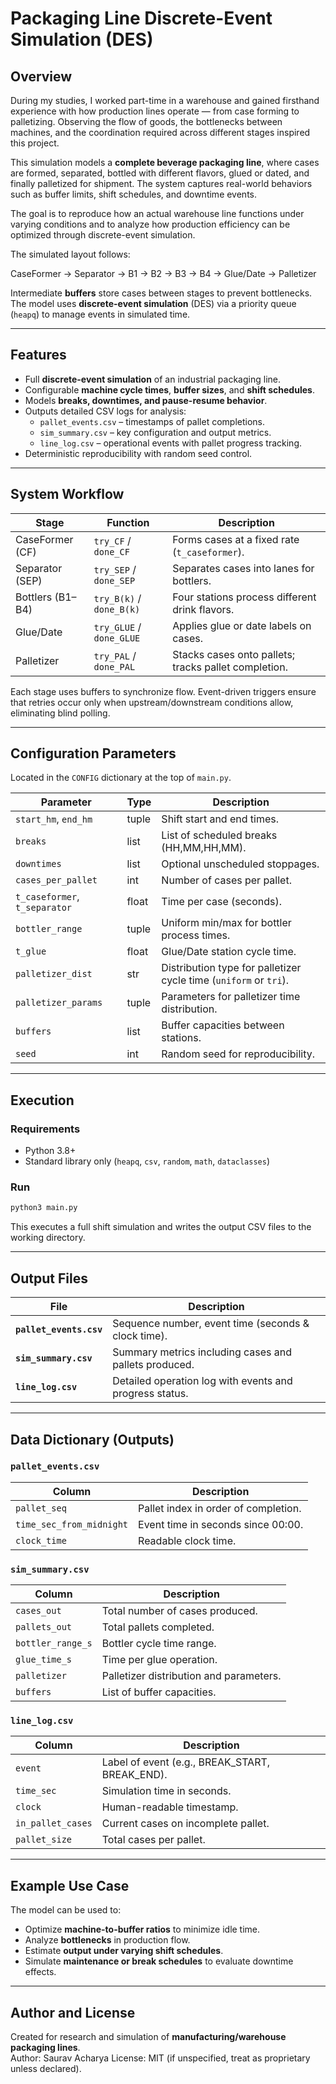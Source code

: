 # Packaging Line Discrete-Event Simulation (DES)

## Overview

During my studies, I worked part-time in a warehouse and gained firsthand experience with how production lines operate — from case forming to palletizing. Observing the flow of goods, the bottlenecks between machines, and the coordination required across different stages inspired this project.

This simulation models a **complete beverage packaging line**, where cases are formed, separated, bottled with different flavors, glued or dated, and finally palletized for shipment. The system captures real-world behaviors such as buffer limits, shift schedules, and downtime events.

The goal is to reproduce how an actual warehouse line functions under varying conditions and to analyze how production efficiency can be optimized through discrete-event simulation.

The simulated layout follows:

CaseFormer → Separator → B1 → B2 → B3 → B4 → Glue/Date → Palletizer

Intermediate **buffers** store cases between stages to prevent bottlenecks. The model uses **discrete-event simulation** (DES) via a priority queue (`heapq`) to manage events in simulated time.

---

## Features

- Full **discrete-event simulation** of an industrial packaging line.
- Configurable **machine cycle times**, **buffer sizes**, and **shift schedules**.
- Models **breaks, downtimes, and pause-resume behavior**.
- Outputs detailed CSV logs for analysis:
  - `pallet_events.csv` – timestamps of pallet completions.
  - `sim_summary.csv` – key configuration and output metrics.
  - `line_log.csv` – operational events with pallet progress tracking.
- Deterministic reproducibility with random seed control.

---

## System Workflow

| Stage            | Function                 | Description                                          |
| ---------------- | ------------------------ | ---------------------------------------------------- |
| CaseFormer (CF)  | `try_CF` / `done_CF`     | Forms cases at a fixed rate (`t_caseformer`).        |
| Separator (SEP)  | `try_SEP` / `done_SEP`   | Separates cases into lanes for bottlers.             |
| Bottlers (B1–B4) | `try_B(k)` / `done_B(k)` | Four stations process different drink flavors.       |
| Glue/Date        | `try_GLUE` / `done_GLUE` | Applies glue or date labels on cases.                |
| Palletizer       | `try_PAL` / `done_PAL`   | Stacks cases onto pallets; tracks pallet completion. |

Each stage uses buffers to synchronize flow. Event-driven triggers ensure that retries occur only when upstream/downstream conditions allow, eliminating blind polling.

---

## Configuration Parameters

Located in the `CONFIG` dictionary at the top of `main.py`.

| Parameter                     | Type  | Description                                                       |
| ----------------------------- | ----- | ----------------------------------------------------------------- |
| `start_hm`, `end_hm`          | tuple | Shift start and end times.                                        |
| `breaks`                      | list  | List of scheduled breaks (HH,MM,HH,MM).                           |
| `downtimes`                   | list  | Optional unscheduled stoppages.                                   |
| `cases_per_pallet`            | int   | Number of cases per pallet.                                       |
| `t_caseformer`, `t_separator` | float | Time per case (seconds).                                          |
| `bottler_range`               | tuple | Uniform min/max for bottler process times.                        |
| `t_glue`                      | float | Glue/Date station cycle time.                                     |
| `palletizer_dist`             | str   | Distribution type for palletizer cycle time (`uniform` or `tri`). |
| `palletizer_params`           | tuple | Parameters for palletizer time distribution.                      |
| `buffers`                     | list  | Buffer capacities between stations.                               |
| `seed`                        | int   | Random seed for reproducibility.                                  |

---

## Execution

### Requirements

- Python 3.8+
- Standard library only (`heapq`, `csv`, `random`, `math`, `dataclasses`)

### Run

```bash
python3 main.py
```

This executes a full shift simulation and writes the output CSV files to the working directory.

---

## Output Files

| File                    | Description                                             |
| ----------------------- | ------------------------------------------------------- |
| **`pallet_events.csv`** | Sequence number, event time (seconds & clock time).     |
| **`sim_summary.csv`**   | Summary metrics including cases and pallets produced.   |
| **`line_log.csv`**      | Detailed operation log with events and progress status. |

---

## Data Dictionary (Outputs)

### `pallet_events.csv`

| Column                   | Description                          |
| ------------------------ | ------------------------------------ |
| `pallet_seq`             | Pallet index in order of completion. |
| `time_sec_from_midnight` | Event time in seconds since 00:00.   |
| `clock_time`             | Readable clock time.                 |

### `sim_summary.csv`

| Column            | Description                             |
| ----------------- | --------------------------------------- |
| `cases_out`       | Total number of cases produced.         |
| `pallets_out`     | Total pallets completed.                |
| `bottler_range_s` | Bottler cycle time range.               |
| `glue_time_s`     | Time per glue operation.                |
| `palletizer`      | Palletizer distribution and parameters. |
| `buffers`         | List of buffer capacities.              |

### `line_log.csv`

| Column            | Description                                    |
| ----------------- | ---------------------------------------------- |
| `event`           | Label of event (e.g., BREAK_START, BREAK_END). |
| `time_sec`        | Simulation time in seconds.                    |
| `clock`           | Human-readable timestamp.                      |
| `in_pallet_cases` | Current cases on incomplete pallet.            |
| `pallet_size`     | Total cases per pallet.                        |

---

## Example Use Case

The model can be used to:

- Optimize **machine-to-buffer ratios** to minimize idle time.
- Analyze **bottlenecks** in production flow.
- Estimate **output under varying shift schedules**.
- Simulate **maintenance or break schedules** to evaluate downtime effects.

---

## Author and License

Created for research and simulation of **manufacturing/warehouse packaging lines**.  
Author: Saurav Acharya
License: MIT (if unspecified, treat as proprietary unless declared).
